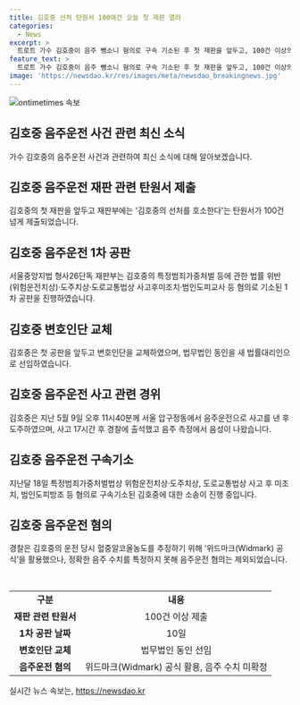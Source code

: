```yaml
---
title: 김호중 선처 탄원서 100여건 오늘 첫 재판 열려
categories:
  - News
excerpt: >
  트로트 가수 김호중이 음주 뺑소니 혐의로 구속 기소된 후 첫 재판을 앞두고, 100건 이상의 탄원서가 제출됐다. 이번 재판에서는 위험운전치상 등의 혐의로 1차 공판이 진행되며, 변호인단도 교체되어 준비를 하고 있는 상황이다. 지난 5월 발생한 음주운전으로 구속기소된 김호중은 음주운전 사실을 부인했다가 뒤늦게 실토했으며, 혈중알코올농도를 확정하지 못하여 음주운전 혐의는 제외됐다.
feature_text: >
  트로트 가수 김호중이 음주 뺑소니 혐의로 구속 기소된 후 첫 재판을 앞두고, 100건 이상의 탄원서가 제출됐다. 이번 재판에서는 위험운전치상 등의 혐의로 1차 공판이 진행되며, 변호인단도 교체되어 준비를 하고 있는 상황이다. 지난 5월 발생한 음주운전으로 구속기소된 김호중은 음주운전 사실을 부인했다가 뒤늦게 실토했으며, 혈중알코올농도를 확정하지 못하여 음주운전 혐의는 제외됐다.
image: 'https://newsdao.kr/res/images/meta/newsdao_breakingnews.jpg'
---
```


<p><img src="https://newsdao.kr/res/images/meta/newsdao_breakingnews.jpg" alt="ontimetimes 속보" /></p>

<h2 data-ke-size="size26">김호중 음주운전 사건 관련 최신 소식</h2>

<p data-ke-size="size16">가수 김호중의 음주운전 사건과 관련하여 최신 소식에 대해 알아보겠습니다.</p>

<h2 data-ke-size="size24">김호중 음주운전 재판 관련 탄원서 제출</h2>

<p data-ke-size="size16">김호중의 첫 재판을 앞두고 재판부에는 '김호중의 선처를 호소한다'는 탄원서가 100건 넘게 제출되었습니다.</p>

<h2 data-ke-size="size24">김호중 음주운전 1차 공판</h2>

<p data-ke-size="size16">서울중앙지법 형사26단독 재판부는 김호중의 특정범죄가중처벌 등에 관한 법률 위반(위험운전치상)·도주치상·도로교통법상 사고후미조치·범인도피교사 등 혐의로 기소된 1차 공판을 진행하였습니다.</p>

<h2 data-ke-size="size24">김호중 변호인단 교체</h2>

<p data-ke-size="size16">김호중은 첫 공판을 앞두고 변호인단을 교체하였으며, 법무법인 동인을 새 법률대리인으로 선임하였습니다.</p>

<h2 data-ke-size="size24">김호중 음주운전 사고 관련 경위</h2>

<p data-ke-size="size16">김호중은 지난 5월 9일 오후 11시40분께 서울 압구정동에서 음주운전으로 사고를 낸 후 도주하였으며, 사고 17시간 후 경찰에 출석했고 음주 측정에서 음성이 나왔습니다.</p>

<h2 data-ke-size="size24">김호중 음주운전 구속기소</h2>

<p data-ke-size="size16">지난달 18일 특정범죄가중처벌법상 위험운전치상·도주치상, 도로교통법상 사고 후 미조치, 범인도피방조 등 혐의로 구속기소된 김호중에 대한 소송이 진행 중입니다.</p>

<h2 data-ke-size="size24">김호중 음주운전 혐의</h2>

<p data-ke-size="size16">경찰은 김호중의 운전 당시 혈중알코올농도를 추정하기 위해 ‘위드마크(Widmark) 공식’을 활용했으나, 정확한 음주 수치를 특정하지 못해 음주운전 혐의는 제외되었습니다.</p>

<p data-ke-size="size16">&nbsp;</p>

<table>
    <tbody>
        <tr>
            <td style="text-align: center; height: 17px;"><b>구분</b></td>
            <td style="text-align: center; height: 17px;"><b>내용</b></td>
        </tr>
        <tr>
            <td style="text-align: center; height: 17px;"><b>재판 관련 탄원서</b></td>
            <td style="text-align: center; height: 17px;">100건 이상 제출</td>
        </tr>
        <tr>
            <td style="text-align: center; height: 17px;"><b>1차 공판 날짜</b></td>
            <td style="text-align: center; height: 17px;">10일</td>
        </tr>
        <tr>
            <td style="text-align: center; height: 17px;"><b>변호인단 교체</b></td>
            <td style="text-align: center; height: 17px;">법무법인 동인 선임</td>
        </tr>
        <tr>
            <td style="text-align: center; height: 17px;"><b>음주운전 혐의</b></td>
            <td style="text-align: center; height: 17px;">위드마크(Widmark) 공식 활용, 음주 수치 미확정</td>
        </tr>
    </tbody>
</table>
실시간 뉴스 속보는, <a href="https://newsdao.kr" rel="dofollow">https://newsdao.kr</a>


